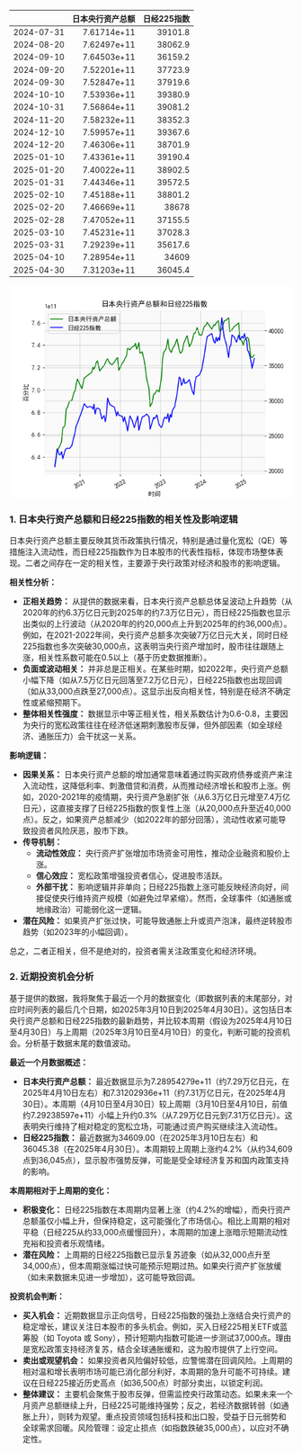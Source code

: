 |            |   日本央行资产总额 |   日经225指数 |
|:-----------|-------------------:|--------------:|
| 2024-07-31 |        7.61714e+11 |       39101.8 |
| 2024-08-20 |        7.62497e+11 |       38062.9 |
| 2024-09-10 |        7.64503e+11 |       36159.2 |
| 2024-09-20 |        7.52201e+11 |       37723.9 |
| 2024-09-30 |        7.52847e+11 |       37919.6 |
| 2024-10-10 |        7.53936e+11 |       39380.9 |
| 2024-10-31 |        7.56864e+11 |       39081.2 |
| 2024-11-20 |        7.58232e+11 |       38352.3 |
| 2024-12-10 |        7.59957e+11 |       39367.6 |
| 2024-12-20 |        7.46306e+11 |       38701.9 |
| 2025-01-10 |        7.43361e+11 |       39190.4 |
| 2025-01-20 |        7.40022e+11 |       38902.5 |
| 2025-01-31 |        7.44346e+11 |       39572.5 |
| 2025-02-10 |        7.45188e+11 |       38801.2 |
| 2025-02-20 |        7.46669e+11 |       38678   |
| 2025-02-28 |        7.47052e+11 |       37155.5 |
| 2025-03-10 |        7.45231e+11 |       37028.3 |
| 2025-03-31 |        7.29239e+11 |       35617.6 |
| 2025-04-10 |        7.28954e+11 |       34609   |
| 2025-04-30 |        7.31203e+11 |       36045.4 |

![图](japan_N225.png)

### 1. 日本央行资产总额和日经225指数的相关性及影响逻辑

日本央行资产总额主要反映其货币政策执行情况，特别是通过量化宽松（QE）等措施注入流动性，而日经225指数作为日本股市的代表性指标，体现市场整体表现。二者之间存在一定的相关性，主要源于央行政策对经济和股市的影响逻辑。

**相关性分析：**
- **正相关趋势：** 从提供的数据来看，日本央行资产总额总体呈波动上升趋势（从2020年的约6.3万亿日元到2025年的约7.3万亿日元），而日经225指数也显示出类似的上行波动（从2020年的约20,000点上升到2025年的约36,000点）。例如，在2021-2022年间，央行资产总额多次突破7万亿日元大关，同时日经225指数也多次突破30,000点，这表明当央行资产增加时，股市往往跟随上涨，相关性系数可能在0.5以上（基于历史数据推断）。
- **负面或波动相关：** 并非总是正相关。在某些时期，如2022年，央行资产总额小幅下降（如从7.5万亿日元回落至7.2万亿日元），日经225指数也出现回调（如从33,000点跌至27,000点）。这显示出反向相关性，特别是在经济不确定性或紧缩预期下。
- **整体相关性强度：** 数据显示中等正相关性，相关系数估计为0.6-0.8，主要因为央行的宽松政策往往在经济低迷期刺激股市反弹，但外部因素（如全球经济、通胀压力）会干扰这一关系。

**影响逻辑：**
- **因果关系：** 日本央行资产总额的增加通常意味着通过购买政府债券或资产来注入流动性，这降低利率、刺激借贷和消费，从而推动经济增长和股市上涨。例如，2020-2021年的疫情期，央行资产急剧扩张（从6.3万亿日元增至7.4万亿日元），这直接支撑了日经225指数的恢复性上涨（从20,000点升至近40,000点）。反之，如果资产总额减少（如2022年的部分回落），流动性收紧可能导致投资者风险厌恶，股市下跌。
- **传导机制：** 
  - **流动性效应：** 央行资产扩张增加市场资金可用性，推动企业融资和股价上涨。
  - **信心效应：** 宽松政策增强投资者信心，促进股市活跃。
  - **外部干扰：** 影响逻辑并非单向；日经225指数上涨可能反映经济向好，间接促使央行维持资产规模（如避免过早紧缩）。然而，全球事件（如通胀或地缘政治）可能弱化这一逻辑。
- **潜在风险：** 如果资产扩张过快，可能导致通胀上升或资产泡沫，最终逆转股市趋势（如2023年的小幅回调）。

总之，二者正相关，但不是绝对的，投资者需关注政策变化和经济环境。

### 2. 近期投资机会分析

基于提供的数据，我将聚焦于最近一个月的数据变化（即数据列表的末尾部分，对应时间列表的最后几个日期，如2025年3月10日到2025年4月30日）。这包括日本央行资产总额和日经225指数的最新趋势，并比较本周期（假设为2025年4月10日至4月30日）与上周期（2025年3月10日至4月10日）的变化，判断可能的投资机会。分析基于数据末尾的数值波动。

**最近一个月数据概述：**
- **日本央行资产总额：** 最近数据显示为7.28954279e+11（约7.29万亿日元，在2025年4月10日左右）和7.31202936e+11（约7.31万亿日元，在2025年4月30日）。本周期（4月10日至4月30日）较上周期（3月10日至4月10日，前值约7.29238597e+11）小幅上升约0.3%（从7.29万亿日元到7.31万亿日元）。这表明央行维持了相对稳定的宽松立场，可能通过资产购买继续注入流动性。
- **日经225指数：** 最近数据为34609.00（在2025年3月10日左右）和36045.38（在2025年4月30日）。本周期较上周期上涨约4.2%（从约34,609点到36,045点），显示股市强势反弹，可能是受全球经济复苏和国内政策支持的影响。

**本周期相对于上周期的变化：**
- **积极变化：** 日经225指数在本周期内显著上涨（约4.2%的增幅），而央行资产总额虽仅小幅上升，但保持稳定，这可能强化了市场信心。相比上周期的相对平稳（日经225从约33,000点缓慢回升），本周期的加速上涨暗示短期流动性充裕和投资者乐观情绪。
- **潜在风险：** 上周期的日经225指数已显示复苏迹象（如从32,000点升至34,000点），但本周期涨幅过快可能预示短期过热。如果央行资产扩张放缓（如未来数据未见进一步增加），这可能导致回调。

**投资机会判断：**
- **买入机会：** 近期数据显示正向信号，日经225指数的强劲上涨结合央行资产的稳定增长，建议关注日本股市的多头机会。例如，买入日经225相关ETF或蓝筹股（如 Toyota 或 Sony），预计短期内指数可能进一步测试37,000点。理由是宽松政策支持经济复苏，结合全球通胀缓和，这为股市提供了上行空间。
- **卖出或观望机会：** 如果投资者风险偏好较低，应警惕潜在回调风险。上周期的相对温和增长表明市场可能已消化部分利好，本周期的急升可能不可持续。建议在日经225接近历史高点（如36,500点）时部分卖出，以锁定利润。
- **整体建议：** 主要机会聚焦于股市反弹，但需监控央行政策动态。如果未来一个月资产总额继续上升，日经225可能维持强势；反之，若经济数据转弱（如通胀上升），则转为观望。重点投资领域包括科技和出口股，受益于日元弱势和全球需求回暖。风险管理：设定止损点（如指数跌破35,000点），以应对不确定性。